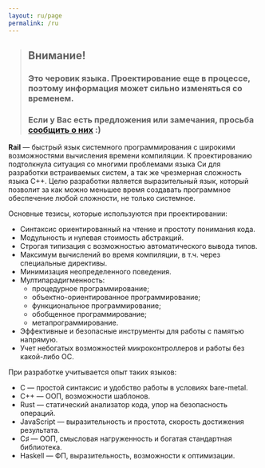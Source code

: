```yaml
---
layout: ru/page
permalink: /ru
---
```


> ## **Внимание!**
> ### Это черовик языка. Проектирование еще в процессе, поэтому информация может сильно изменяться со временем.
> ### Если у Вас есть предложения или замечания, просьба <a href="mailto:proposals@rail-lang.org">сообщить о них</a> :)

**Rail** — быстрый язык системного программирования с широкими возможностями вычисления времени компиляции. К проектированию подтолкнула ситуация со многими проблемами языка Си для разработки встраиваемых систем, а так же чрезмерная сложность языка С++. Целю разработки является выразительный язык, который позволит за как можно меньшее время создавать программное обеспечение любой сложности, не только системное.

Основные тезисы, которые используются при проектировании:
* Синтаксис ориентированный на чтение и простоту понимания кода.
* Модульность и нулевая стоимость абстракций.
* Строгая типизация с возможностью автоматического вывода типов.
* Максимум вычислений во время компиляции, в т.ч. через специальные директивы.
* Минимизация неопределенного поведения.
* Мултипарадигменность:
  * процедурное программирование;
  * объектно-ориентированное программирование;
  * функциональное программирование;
  * обобщенное программирование;
  * метапрограммирование.
* Эффективные и безопасные инструменты для работы с памятью напрямую.
* Учет небогатых возможностей микроконтроллеров и работы без какой-либо ОС.

При разработке учитывается опыт таких языков:
* C — простой синтаксис и удобство работы в условиях bare-metal.
* C++ — ООП, возможности шаблонов.
* Rust — статический анализатор кода, упор на безопасность операций.
* JavaScript — выразительность и простота, скорость достижения результата.
* C♯ — ООП, смысловая нагруженность и богатая стандартная библиотека.
* Haskell — ФП, выразительность, возможности к оптимизации.
